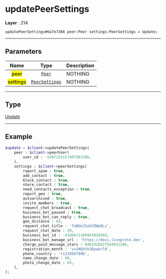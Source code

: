 # updatePeerSettings

**Layer** : 214

```tl
updatePeerSettings#6a7e7366 peer:Peer settings:PeerSettings = Update;
```

---

## Parameters

| Name | Type | Description |
| :---: | :---: | :--- |
| <mark>peer</mark> | [`Peer`](type/Peer) | NOTHING |
| <mark>settings</mark> | [`PeerSettings`](type/PeerSettings) | NOTHING |

---

## Type

[Update](type/Update)

---

## Example

```php
$update = $client->updatePeerSettings(
	peer : $client->peerUser(
		user_id : -5497224157407563286,
	),
	settings : $client->peerSettings(
		report_spam : true,
		add_contact : true,
		block_contact : true,
		share_contact : true,
		need_contacts_exception : true,
		report_geo : true,
		autoarchived : true,
		invite_members : true,
		request_chat_broadcast : true,
		business_bot_paused : true,
		business_bot_can_reply : true,
		geo_distance : 64,
		request_chat_title : 'fxBUeJ1ohCDWp8Lz',
		request_chat_date : 29,
		business_bot_id : -4189671109943828569,
		business_bot_manage_url : 'https://docs.liveproto.dev',
		charge_paid_message_stars : 8461026627564931206,
		registration_month : 'vxiNQVsh3Bywbrl0',
		phone_country : '+1234567890',
		name_change_date : 48,
		photo_change_date : 65,
	),
);
```